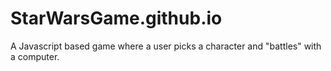 # StarWarsGame.github.io
A Javascript based game where a user picks a character and "battles" with a computer. 
